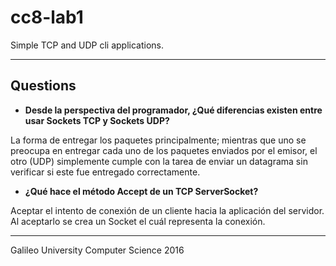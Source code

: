 cc8-lab1
===================

Simple TCP and UDP cli applications.

----------

Questions
-------------

 - **Desde la perspectiva del programador, ¿Qué diferencias existen entre usar Sockets TCP y Sockets UDP?**
 
 La forma de entregar los paquetes principalmente; mientras que uno se preocupa en entregar cada uno de los paquetes enviados por el emisor, el otro (UDP) simplemente cumple con la tarea de enviar un datagrama sin verificar si este fue entregado correctamente.

 - **¿Qué hace el método Accept de un TCP ServerSocket?**

Aceptar el intento de conexión de un cliente hacia la aplicación del servidor. Al aceptarlo se crea un Socket el cuál representa la conexión.

----------
Galileo University
Computer Science 2016

